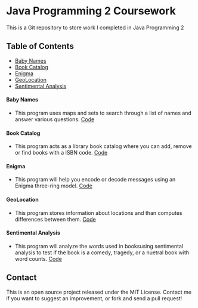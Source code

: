 # Java Programming 2 Coursework
This is a Git repository to store work I completed in Java Programming 2

## Table of Contents

* [Baby Names](#baby-names)
* [Book Catalog](#book-catalog)
* [Enigma](#enigma)
* [GeoLocation](#geo-location)
* [Sentimental Analysis](#sentimental-analysis)

#### <a name="baby-names"></a>Baby Names
* This program uses maps and sets to search through a list of names and answer various questions. 
[Code](<https://github.com/andrewmahoneyf/CSE-143/blob/master/CSE143Github/BabyNames>)

#### <a name="book-catalog"></a>Book Catalog
* This program acts as a library book catalog where you can add, remove or find books with a ISBN code. 
[Code](<https://github.com/andrewmahoneyf/CSE-143/blob/master/CSE143Github/Book Catalog>)

#### <a name="enigma"></a>Enigma
* This program will help you encode or decode messages using an Enigma three-ring model. 
[Code](<https://github.com/andrewmahoneyf/CSE-143/blob/master/CSE143Github/Encription>)

#### <a name="geo-location"></a>GeoLocation
* This program stores information about locations and than computes differences between them. 
[Code](<https://github.com/andrewmahoneyf/CSE-143/blob/master/CSE143Github/GeoLocation>)

#### <a name="sentimental-analysis"></a>Sentimental Analysis
* This program will analyze the words used in booksusing sentimental analysis to test if the book is a comedy, tragedy, or a nuetral book with word counts.
[Code](<https://github.com/andrewmahoneyf/CSE-143/blob/master/CSE143Github/Sentimental Analysis>)

## Contact
This is an open source project released under the MIT License. Contact me if you want to suggest an improvement, or fork and send a pull request!
